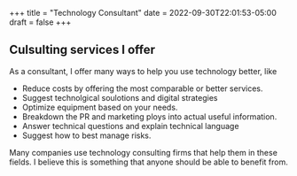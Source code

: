 +++
title = "Technology Consultant"
date = 2022-09-30T22:01:53-05:00
draft = false
+++

## Culsulting services I offer

As a consultant, I offer many ways to help you use technology better, like

- Reduce costs by offering the most comparable or better services.
- Suggest technolgical soulotions and digital strategies
- Optimize equipment based on your needs.
- Breakdown the PR and marketing ploys into actual useful information.
- Answer technical questions and explain technical language
- Suggest how to best manage risks.

Many companies use technology consulting firms that help them in these fields. I believe this is something that anyone should be able to benefit from.
